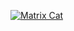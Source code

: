 [![Matrix Cat](https://giphy.com/gifs/loop-glitch-matrix-l4FGF4DVYSeS5oIx2)](https://github.com/jisatsu-eh3)

